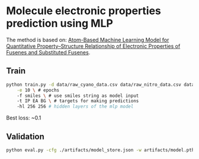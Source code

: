 # Molecule electronic properties prediction using MLP

The method is based on: [Atom-Based Machine Learning Model for Quantitative Property–Structure Relationship of Electronic Properties of Fusenes and Substituted Fusenes](https://pubs.acs.org/doi/10.1021/acsomega.3c05212).

## Train

```sh
python train.py -d data/raw_cyano_data.csv data/raw_nitro_data.csv data/raw_pah_data.csv \
    -e 10 \ # epochs
    -f smiles \ # use smiles string as model input
    -t IP EA BG \ # targets for making predictions
    -hl 256 256 # hidden layers of the mlp model
```

Best loss: ~$0.1$

## Validation

```sh
python eval.py -cfg ./artifacts/model_store.json -w artifacts/model.pth
```